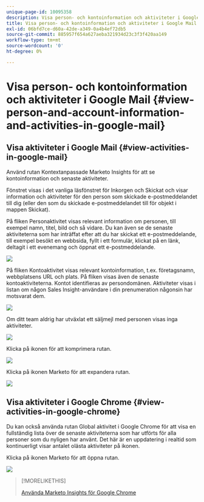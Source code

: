 ```yaml
---
unique-page-id: 10095358
description: Visa person- och kontoinformation och aktiviteter i Google Mail - Marketo Docs - Produktdokumentation
title: Visa person- och kontoinformation och aktiviteter i Google Mail
exl-id: 06bfd7ce-d60a-42de-a349-0a4b4ef72db5
source-git-commit: 885957f654a627aeba321934d23c3f3f420aa149
workflow-type: tm+mt
source-wordcount: '0'
ht-degree: 0%

---
```


# Visa person- och kontoinformation och aktiviteter i Google Mail {#view-person-and-account-information-and-activities-in-google-mail}

## Visa aktiviteter i Google Mail {#view-activities-in-google-mail}

Använd rutan Kontextanpassade Marketo Insights för att se kontoinformation och senaste aktiviteter.

Fönstret visas i det vanliga läsfönstret för Inkorgen och Skickat och visar information och aktiviteter för den person som skickade e-postmeddelandet till dig (eller den som du skickade e-postmeddelandet till för objekt i mappen Skickat).

På fliken Personaktivitet visas relevant information om personen, till exempel namn, titel, bild och så vidare. Du kan även se de senaste aktiviteterna som har inträffat efter att du har skickat ett e-postmeddelande, till exempel besökt en webbsida, fyllt i ett formulär, klickat på en länk, deltagit i ett evenemang och öppnat ett e-postmeddelande.

![](assets/1.png)

På fliken Kontoaktivitet visas relevant kontoinformation, t.ex. företagsnamn, webbplatsens URL och plats. På fliken visas även de senaste kontoaktiviteterna. Kontot identifieras av persondomänen. Aktiviteter visas i listan om någon Sales Insight-användare i din prenumeration någonsin har motsvarat dem.

![](assets/2.png)

Om ditt team aldrig har utväxlat ett säljmejl med personen visas inga aktiviteter.

![](assets/3.png)

Klicka på ikonen för att komprimera rutan.

![](assets/4.png)

Klicka på ikonen Marketo för att expandera rutan.

![](assets/image2015-10-6-15-3a43-3a22.png)

## Visa aktiviteter i Google Chrome {#view-activities-in-google-chrome}

Du kan också använda rutan Global aktivitet i Google Chrome för att visa en fullständig lista över de senaste aktiviteterna som har utförts för alla personer som du nyligen har använt. Det här är en uppdatering i realtid som kontinuerligt visar antalet olästa aktiviteter på ikonen.

Klicka på ikonen Marketo för att öppna rutan.

![](assets/image2015-10-6-15-3a32-3a52.png)

>[!MORELIKETHIS]
>
>[Använda Marketo Insights för Google Chrome](/help/marketo/product-docs/marketo-sales-insight/msi-chrome-plugin/using-marketo-insights-for-google-chrome.md)
